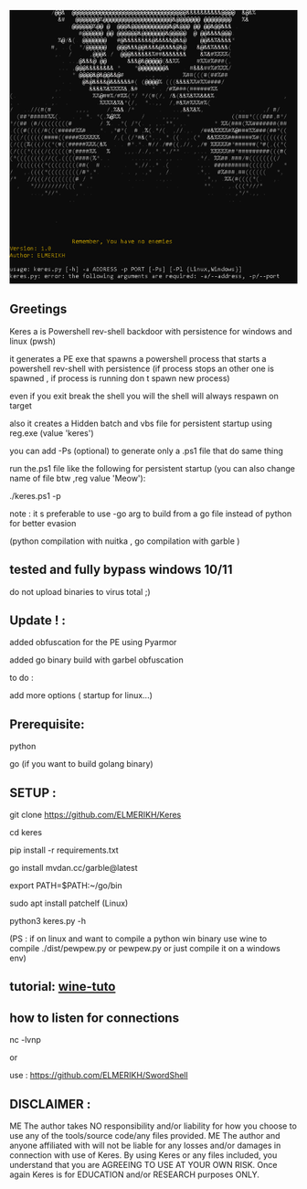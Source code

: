 
![!\[Alt text\](<>)](<2023-12-31 09_49_35-Kali-Linux-2021.3-vmware-amd64 - VMware Workstation 17 Player (Non-commercial us.png>)


Greetings
-------------------------------------

Keres a is Powershell rev-shell backdoor with persistence for windows and linux (pwsh)

it generates a PE exe that spawns a powershell process that starts a powershell rev-shell with persistence (if process stops an other one is spawned , if process is running don t spawn new process)

even if you exit break the shell you will the shell will always respawn on target

also it creates a Hidden batch and vbs file for persistent startup using reg.exe (value 'keres')

you can add -Ps (optional) to generate only a .ps1 file that do same thing

run the.ps1 file like the following for persistent startup (you can also change name of file btw ,reg value 'Meow'):

./keres.ps1 -p

note : it s preferable to use -go arg to build from a go file instead of python for better evasion

(python compilation with nuitka , go compilation with garble )

tested and fully bypass windows 10/11
--------------
do not upload binaries to virus total ;)

Update ! : 
-------------------------------------------

added obfuscation for the PE using Pyarmor

added go binary build with garbel obfuscation

to do : 

add more options ( startup for linux...)

Prerequisite:
---------------

python

go (if you want to build golang binary)

SETUP :
---------------------

git clone https://github.com/ELMERIKH/Keres

cd keres

pip install -r requirements.txt

go install mvdan.cc/garble@latest

export PATH=$PATH:~/go/bin

sudo apt install patchelf (Linux)

python3 keres.py -h

(PS : if on linux and want to compile a python win binary use wine to compile ./dist/pewpew.py or pewpew.py or just compile it on a windows env) 

tutorial: [wine-tuto](wine-tuto/wine.md)
-------------------

how to listen for connections
------------
nc -lvnp <port>

or 

use : https://github.com/ELMERIKH/SwordShell

DISCLAIMER :
----------------------------------

ME The author takes NO responsibility and/or liability for how you choose to use any of the tools/source code/any files provided. ME The author and anyone affiliated with will not be liable for any losses and/or damages in connection with use of Keres. By using Keres or any files included, you understand that you are AGREEING TO USE AT YOUR OWN RISK. Once again Keres is for EDUCATION and/or RESEARCH purposes ONLY.


